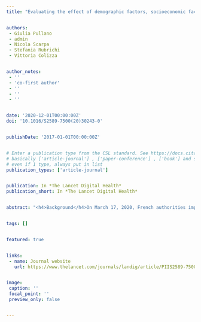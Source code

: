 ```yaml
---
title: "Evaluating the effect of demographic factors, socioeconomic factors, and risk aversion on mobility during the COVID-19 epidemic in France under lockdown: a population-based study"


authors:
 - Giulia Pullano
 - admin
 - Nicola Scarpa
 - Stefania Rubrichi
 - Vittoria Colizza


author_notes:
 - ''
 - 'co-first author'
 - ''
 - ''
 - ''


date: '2020-12-01T00:00:00Z'
doi: '10.1016/S2589-7500(20)30243-0'


publishDate: '2017-01-01T00:00:00Z'


# Enter a publication type from the CSL standard. See https://docs.citationstyles.org/en/stable/specification.html?highlight=publication%20type#type-terms.
# basically ['article-journal'] , ['paper-conference'] , ['book'] and so on. IMPORTANT: ['article'] for preprints.
# even if 1 type, always put in list
publication_types: ['article-journal']


publication: In *The Lancet Digital Health*
publication_short: In *The Lancet Digital Health*


abstract: "<h4>Background</h4>On March 17, 2020, French authorities implemented a nationwide lockdown to respond to the COVID-19 epidemic and curb the surge of patients requiring critical care. Assessing the effect of lockdown on individual displacements is essential to quantify achievable mobility reductions and identify the factors driving the changes in social dynamics that affected viral diffusion. We aimed to use mobile phone data to study how mobility in France changed before and during lockdown, breaking down our findings by trip distance, user age and residency, and time of day, and analysing regional data and spatial heterogeneities.<h4>Methods</h4>For this population-based study, we used temporally resolved travel flows among 1436 administrative areas of mainland France reconstructed from mobile phone trajectories. Data were stratified by age class (younger than 18 years, 18–64 years, and 65 years or older). We distinguished between residents and non-residents and used population data and regional socioeconomic indicators from the French National Statistical Institute. We measured mobility changes before and during lockdown at both local and country scales using a case-crossover framework. We analysed all trips combined and trips longer than 100 km (termed long trips), and separated trips by daytime or night-time, weekdays or weekends, and rush hours.<h4>Findings</h4>Lockdown caused a 65% reduction in the countrywide number of displacements (from about 57 million to about 20 million trips per day) and was particularly effective in reducing work-related short-range mobility, especially during rush hour, and long trips. Geographical heterogeneities showed anomalous increases in long-range movements even before lockdown announcement that were tightly localised in space. During lockdown, mobility drops were unevenly distributed across regions (eg, Île-de-France, the region of Paris, went from 585 000 to 117 000 outgoing trips per day). They were strongly associated with active populations, workers employed in sectors highly affected by lockdown, and number of hospitalisations per region, and moderately associated with the socioeconomic level of the regions. Major cities largely shrank their pattern of connectivity, reducing it mainly to short-range commuting (95% of traffic leaving Paris was contained in a 201 km radius before lockdown, which was reduced to 29 km during lockdown).<h4>Interpretation</h4>Lockdown was effective in reducing population mobility across scales. Caution should be taken in the timing of policy announcements and implementation, because anomalous mobility followed policy announcements, which might act as seeding events. Conversely, risk aversion might be beneficial in further decreasing mobility in highly affected regions. We also identified socioeconomic and demographic constraints to the efficacy of restrictions. The unveiled links between geography, demography, and timing of the response to mobility restrictions might help to design interventions that minimise invasiveness while contributing to the current epidemic response."


tags: []


featured: true


links:
 - name: Journal website
   url: https://www.thelancet.com/journals/landig/article/PIIS2589-7500(20)30243-0/abstract


image:
 caption: ''
 focal_point: ''
 preview_only: false


---
```

